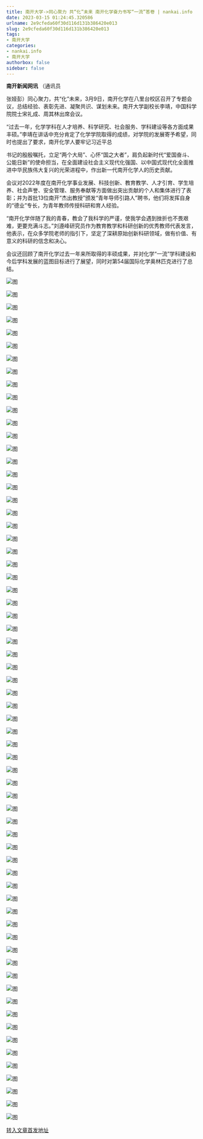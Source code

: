 ```yaml
---
title: 南开大学->同心聚力 共“化”未来 南开化学奋力书写“一流”答卷 | nankai.info
date: 2023-03-15 01:24:45.320586
urlname: 2e9cfeda60f30d116d131b386420e013
slug: 2e9cfeda60f30d116d131b386420e013
tags: 
- 南开大学
categories:
- nankai.info
- 南开大学
authorbox: false
sidebar: false
---
```

**南开新闻网讯** （通讯员

张娅彭）同心聚力，共“化”未来，3月9日，南开化学在八里台校区召开了专题会议，总结经验、表彰先进、凝聚共识、谋划未来。南开大学副校长李靖，中国科学院院士宋礼成、周其林出席会议。

“过去一年，化学学科在人才培养、科学研究、社会服务、学科建设等各方面成果丰硕。”李靖在讲话中充分肯定了化学学院取得的成绩，对学院的发展寄予希望，同时也提出了要求，南开化学人要牢记习近平总
<!--more-->
书记的殷殷嘱托，立足“两个大局”、心怀“国之大者”，肩负起新时代“爱国奋斗、公能日新”的使命担当，在全面建设社会主义现代化强国、以中国式现代化全面推进中华民族伟大复兴的光荣进程中，作出新一代南开化学人的历史贡献。

会议对2022年度在南开化学事业发展、科技创新、教育教学、人才引育、学生培养、社会声誉、安全管理、服务奉献等方面做出突出贡献的个人和集体进行了表彰；并为首批13位南开“杰出教授”颁发“青年导师引路人”聘书，他们将发挥自身的“德业”专长，为青年教师传授科研和育人经验。

“南开化学伴随了我的青春，教会了我科学的严谨，使我学会遇到挫折也不畏艰难，更要充满斗志。”刘遵峰研究员作为教育教学和科研创新的优秀教师代表发言，他表示，在众多学院老师的指引下，坚定了深耕原始创新科研领域，做有价值、有意义的科研的信念和决心。

会议还回顾了南开化学过去一年来所取得的丰硕成果，并对化学“一流”学科建设和今后学科发展的蓝图目标进行了展望，同时对第54届国际化学奥林匹克进行了总结。

![图](http://news.nankai.edu.cn/ywsd/system/2023/03/10/g)

![图](http://news.nankai.edu.cn/ywsd/system/2023/03/10/p)

![图](http://news.nankai.edu.cn/ywsd/system/2023/03/10/j)

![图](http://news.nankai.edu.cn/ywsd/system/2023/03/10/)

![图](http://news.nankai.edu.cn/ywsd/system/2023/03/10/8)

![图](http://news.nankai.edu.cn/ywsd/system/2023/03/10/2)

![图](http://news.nankai.edu.cn/ywsd/system/2023/03/10/4)

![图](http://news.nankai.edu.cn/ywsd/system/2023/03/10/f)

![图](http://news.nankai.edu.cn/ywsd/system/2023/03/10/b)

![图](http://news.nankai.edu.cn/ywsd/system/2023/03/10/0)

![图](http://news.nankai.edu.cn/ywsd/system/2023/03/10/6)

![图](http://news.nankai.edu.cn/ywsd/system/2023/03/10/a)

![图](http://news.nankai.edu.cn/ywsd/system/2023/03/10/_)

![图](http://news.nankai.edu.cn/ywsd/system/2023/03/10/1)

![图](http://news.nankai.edu.cn/ywsd/system/2023/03/10/6)

![图](http://news.nankai.edu.cn/ywsd/system/2023/03/10/3)

![图](http://news.nankai.edu.cn/ywsd/system/2023/03/10/0)

![图](http://news.nankai.edu.cn/ywsd/system/2023/03/10/5)

![图](http://news.nankai.edu.cn/ywsd/system/2023/03/10/0)

![图](http://news.nankai.edu.cn/ywsd/system/2023/03/10/0)

![图](http://news.nankai.edu.cn/ywsd/system/2023/03/10/0)

![图](http://news.nankai.edu.cn/ywsd/system/2023/03/10/3)

![图](http://news.nankai.edu.cn/ywsd/system/2023/03/10/0)

![图](http://news.nankai.edu.cn/ywsd/system/2023/03/10/0)

![图](http://news.nankai.edu.cn/)

![图](http://news.nankai.edu.cn/ywsd/system/2023/03/10/3)

![图](http://news.nankai.edu.cn/ywsd/system/2023/03/10/0)

![图](http://news.nankai.edu.cn/ywsd/system/2023/03/10/5)

![图](http://news.nankai.edu.cn/)

![图](http://news.nankai.edu.cn/ywsd/system/2023/03/10/0)

![图](http://news.nankai.edu.cn/ywsd/system/2023/03/10/0)

![图](http://news.nankai.edu.cn/ywsd/system/2023/03/10/0)

![图](http://news.nankai.edu.cn/)

![图](http://news.nankai.edu.cn/ywsd/system/2023/03/10/3)

![图](http://news.nankai.edu.cn/ywsd/system/2023/03/10/0)

![图](http://news.nankai.edu.cn/ywsd/system/2023/03/10/0)

![图](http://news.nankai.edu.cn/)

![图](http://news.nankai.edu.cn/ywsd/system/2023/03/10/c)

![图](http://news.nankai.edu.cn/ywsd/system/2023/03/10/i)

![图](http://news.nankai.edu.cn/ywsd/system/2023/03/10/p)

![图](http://news.nankai.edu.cn/)

![图](http://news.nankai.edu.cn/ywsd/system/2023/03/10/n)

![图](http://news.nankai.edu.cn/ywsd/system/2023/03/10/c)

![图](http://news.nankai.edu.cn/ywsd/system/2023/03/10/)

![图](http://news.nankai.edu.cn/ywsd/system/2023/03/10/u)

![图](http://news.nankai.edu.cn/ywsd/system/2023/03/10/d)

![图](http://news.nankai.edu.cn/ywsd/system/2023/03/10/e)

![图](http://news.nankai.edu.cn/ywsd/system/2023/03/10/)

![图](http://news.nankai.edu.cn/ywsd/system/2023/03/10/i)

![图](http://news.nankai.edu.cn/ywsd/system/2023/03/10/a)

![图](http://news.nankai.edu.cn/ywsd/system/2023/03/10/k)

![图](http://news.nankai.edu.cn/ywsd/system/2023/03/10/n)

![图](http://news.nankai.edu.cn/ywsd/system/2023/03/10/a)

![图](http://news.nankai.edu.cn/ywsd/system/2023/03/10/n)

![图](http://news.nankai.edu.cn/ywsd/system/2023/03/10/)

![图](http://news.nankai.edu.cn/ywsd/system/2023/03/10/s)

![图](http://news.nankai.edu.cn/ywsd/system/2023/03/10/w)

![图](http://news.nankai.edu.cn/ywsd/system/2023/03/10/e)

![图](http://news.nankai.edu.cn/ywsd/system/2023/03/10/n)

![图](http://news.nankai.edu.cn/)

![图](http://news.nankai.edu.cn/)

![图](http://news.nankai.edu.cn/ywsd/system/2023/03/10/:)

![图](http://news.nankai.edu.cn/ywsd/system/2023/03/10/p)

![图](http://news.nankai.edu.cn/ywsd/system/2023/03/10/t)

![图](http://news.nankai.edu.cn/ywsd/system/2023/03/10/t)

![图](http://news.nankai.edu.cn/ywsd/system/2023/03/10/h)

[转入文章首发地址](http://news.nankai.edu.cn/ywsd/system/2023/03/10/030054781.shtml)